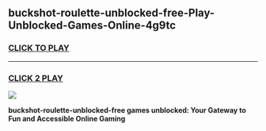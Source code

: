 
## buckshot-roulette-unblocked-free-Play-Unblocked-Games-Online-4g9tc
<h3>
<a href="https://premium76.site?title=buckshot-roulette-unblocked-free&ref=25A">CLICK TO PLAY</a></h3>
<hr>

<h3>
<a href="https://premium76.site?title=buckshot-roulette-unblocked-free&ref=25A">CLICK 2 PLAY</a>
  
</h3>

<a href="https://premium76.site?title=buckshot-roulette-unblocked-free&ref=25A"><img src="https://clearcache.store/games.png"></a>


**buckshot-roulette-unblocked-free games unblocked: Your Gateway to Fun and Accessible Online Gaming**

